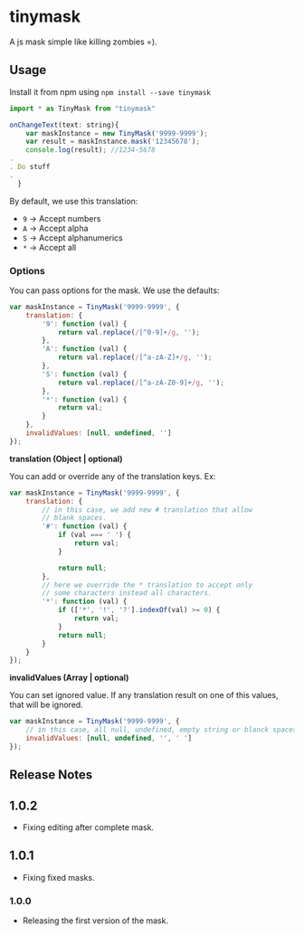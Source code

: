 # tinymask
A js mask simple like killing zombies =).

## Usage
Install it from npm using `npm install --save tinymask`

```js
import * as TinyMask from "tinymask"

onChangeText(text: string){
    var maskInstance = new TinyMask('9999-9999');
    var result = maskInstance.mask('12345678');
    console.log(result); //1234-5678
.
. Do stuff
.
  }
```

By default, we use this translation:

* `9` -> Accept numbers
* `A` -> Accept alpha
* `S` -> Accept alphanumerics
* `*` -> Accept all

### Options
You can pass options for the mask. We use the defaults:

```js
var maskInstance = TinyMask('9999-9999', {
	translation: {
		'9': function (val) {
			return val.replace(/[^0-9]+/g, '');
		},
		'A': function (val) {
			return val.replace(/[^a-zA-Z]+/g, '');
		},
		'S': function (val) {
			return val.replace(/[^a-zA-Z0-9]+/g, '');
		},
		'*': function (val) {
			return val;
		}
	},
	invalidValues: [null, undefined, '']
});
```

**translation (Object | optional)**

You can add or override any of the translation keys. Ex:

```js
var maskInstance = TinyMask('9999-9999', {
	translation: {
		// in this case, we add new # translation that allow
		// blank spaces.
		'#': function (val) {
			if (val === ' ') {
				return val;
			}

			return null;
		},
		// here we override the * translation to accept only
		// some characters instead all characters.
		'*': function (val) {
			if (['*', '!', '?'].indexOf(val) >= 0) {
				return val;
			}
			return null;
		}
	}
});
```

**invalidValues (Array | optional)**

You can set ignored value. If any translation result on one of this values, that will be ignored.

```js
var maskInstance = TinyMask('9999-9999', {
	// in this case, all null, undefined, empty string or blanck spaces returned from translation will be ignored.
	invalidValues: [null, undefined, '', ' ']
});
```

## Release Notes

## 1.0.2
* Fixing editing after complete mask.

## 1.0.1
* Fixing fixed masks.

### 1.0.0
* Releasing the first version of the mask.
